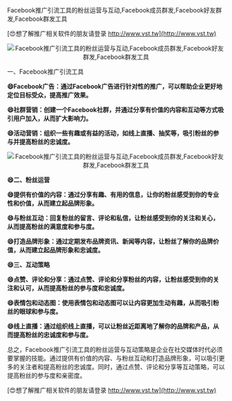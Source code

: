 Facebook推广引流工具的粉丝运营与互动,Facebook成员群发,Facebook好友群发,Facebook群发工具

[😍想了解推广相关软件的朋友请登录 http://www.vst.tw](http://www.vst.tw)

 <center><img src="https://vst.tw/MP4/tuiguang/png/6.png" alt="Facebook推广引流工具的粉丝运营与互动,Facebook成员群发,Facebook好友群发,Facebook群发工具"></center>

一、Facebook推广引流工具

**😄Facebook广告：通过Facebook广告进行针对性的推广，可以帮助企业更好地定位目标受众，提高推广效果。**

**😄社群营销：创建一个Facebook社群，并通过分享有价值的内容和互动等方式吸引用户加入，从而扩大影响力。**

**😄活动营销：组织一些有趣或有益的活动，如线上直播、抽奖等，吸引粉丝的参与并提高粉丝的忠诚度。**

 <center><img src="https://vst.tw/MP4/tuiguang/png/6.png" alt="Facebook推广引流工具的粉丝运营与互动,Facebook成员群发,Facebook好友群发,Facebook群发工具"></center>

**😄二、粉丝运营**

**😄提供有价值的内容：通过分享有趣、有用的信息，让你的粉丝感受到你的专业性和价值，从而建立起品牌形象。**

**😄与粉丝互动：回复粉丝的留言、评论和私信，让粉丝感受到你的关注和关心，从而提高粉丝的满意度和参与度。**

**😄打造品牌形象：通过定期发布品牌资讯、新闻等内容，让粉丝了解你的品牌价值，从而建立起品牌形象和忠诚度。**

**😄三、互动策略**

**😄点赞、评论和分享：通过点赞、评论和分享粉丝的内容，让粉丝感受到你的关注和认可，从而提高粉丝的参与度和忠诚度。**

**😄表情包和动态图：使用表情包和动态图可以让内容更加生动有趣，从而吸引粉丝的眼球和参与度。**

**😄线上直播：通过组织线上直播，可以让粉丝近距离地了解你的品牌和产品，从而提高粉丝的忠诚度和参与度。**

总之，Facebook推广引流工具的粉丝运营与互动策略是企业在社交媒体时代必须要掌握的技能。通过提供有价值的内容、与粉丝互动和打造品牌形象，可以吸引更多的关注者和提高粉丝的忠诚度。同时，通过点赞、评论和分享等互动策略，可以提高粉丝的参与度和亲密度。

[😍想了解推广相关软件的朋友请登录 http://www.vst.tw](http://www.vst.tw)



